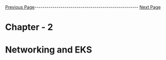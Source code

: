 


[Previous Page](https://github.com/EtricKombat/Course_Practical_Guide_EKS/blob/master/_docs/ch2/dns_do_not_suffer.md)---------------------------------------------------- [Next Page](https://github.com/EtricKombat/Course_Practical_Guide_EKS/blob/master/_docs/ch2/external_dns.md)



# Chapter - 2 
# Networking and EKS

## 
